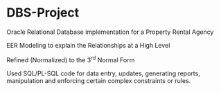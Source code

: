 # DBS-Project
Oracle Relational Database implementation for a Property Rental Agency

EER Modeling to explain the Relationships at a High Level 

Refined (Normalized) to the $3^{rd}$ Normal Form

Used SQL/PL-SQL code for data entry, updates, generating reports, manipulation and enforcing certain complex constraints or rules. 
